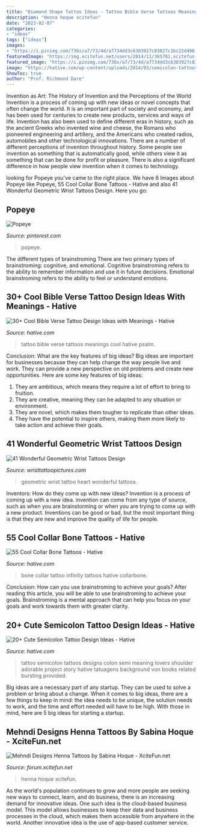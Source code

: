 ```yaml
---
title: "Diamond Shape Tattoo Ideas - Tattoo Bible Verse Tattoos Meanings Cool Hative Psalm"
description: "Henna hoque xcitefun"
date: "2023-02-07"
categories:
- "ideas"
tags: ["ideas"]
images:
- "https://i.pinimg.com/736x/a7/73/4d/a7734dd3c6303927c83827c1bc22d498.jpg"
featuredImage: "https://img.xcitefun.net/users/2014/11/365781,xcitefun-henna-tattoos-4.jpg"
featured_image: "https://i.pinimg.com/736x/a7/73/4d/a7734dd3c6303927c83827c1bc22d498.jpg"
image: "https://hative.com/wp-content/uploads/2014/03/semicolon-tattoos/11-semi-colon-on-shoulder.jpg"
ShowToc: true
author: "Prof. Richmond Dare"
---
```



Invention as Art: The History of Invention and the Perceptions of the World
Invention is a process of coming up with new ideas or novel concepts that often change the world. It is an important part of society and economy, and has been used for centuries to create new products, services and ways of life. Invention has also been used to define different eras in history, such as the ancient Greeks who invented wine and cheese, the Romans who pioneered engineering and artillery, and the Americans who created radios, automobiles and other technological innovations.
There are a number of different perceptions of invention throughout history. Some people see invention as something that is automatically good, while others view it as something that can be done for profit or pleasure. There is also a significant difference in how people view invention when it comes to technology.

	

		
looking for Popeye you've came to the right place. We have 6 Images about Popeye like Popeye, 55 Cool Collar Bone Tattoos - Hative and also 41 Wonderful Geometric Wrist Tattoos Design. Here you go:
		
    
## Popeye

<img loading=lazy src="https://i.pinimg.com/736x/a7/73/4d/a7734dd3c6303927c83827c1bc22d498.jpg" onerror="this.onerror=null;this.src='https://tse3.mm.bing.net/th?id=OIP.da1pFl_aA09S5OEJp-b9iwHaK4&amp;pid=15.1';" alt="Popeye">

_Source: pinterest.com_

>popeye. 

	

The different types of brainstroming
There are two primary types of brainstroming: cognitive, and emotional. Cognitive brainstroming refers to the ability to remember information and use it in future decisions. Emotional brainstroming refers to the ability to feel or understand emotions.

    
## 30+ Cool Bible Verse Tattoo Design Ideas With Meanings - Hative

<img loading=lazy src="https://hative.com/wp-content/uploads/2014/03/bible-verse-tattoos/13-psalm-148-3-bible-verse-tattoo.jpg" onerror="this.onerror=null;this.src='https://tse3.mm.bing.net/th?id=OIP.vwL8P0dvo8x_9ifbsDTixQHaJ4&amp;pid=15.1';" alt="30+ Cool Bible Verse Tattoo Design Ideas with Meanings - Hative">

_Source: hative.com_

>tattoo bible verse tattoos meanings cool hative psalm. 

	

Conclusion: What are the key features of big ideas?
Big ideas are important for businesses because they can help change the way people live and work. They can provide a new perspective on old problems and create new opportunities. Here are some key features of big ideas: 
1. They are ambitious, which means they require a lot of effort to bring to fruition. 
2. They are creative, meaning they can be adapted to any situation or environment. 
3. They are novel, which makes them tougher to replicate than other ideas. 
4. They have the potential to inspire others, making them more likely to take action and achieve their goals.

    
## 41 Wonderful Geometric Wrist Tattoos Design

<img loading=lazy src="http://www.wristtattoopictures.com/wp-content/uploads/2016/06/Geometric-Heart-Tattoo-On-Wrist-WT123.jpg" onerror="this.onerror=null;this.src='https://tse4.mm.bing.net/th?id=OIP.AcscKg9ouPJJGsfqYZaeSgHaJ4&amp;pid=15.1';" alt="41 Wonderful Geometric Wrist Tattoos Design">

_Source: wristtattoopictures.com_

>geometric wrist tattoo heart wonderful tattoos. 

	

Inventors: How do they come up with new ideas?
Invention is a process of coming up with a new idea. invention can come from any type of source, such as when you are brainstorming or when you are trying to come up with a new product. Inventions can be good or bad, but the most important thing is that they are new and improve the quality of life for people.

    
## 55 Cool Collar Bone Tattoos - Hative

<img loading=lazy src="https://hative.com/wp-content/uploads/2014/03/collar-bone-tattoos/family-infinity-collar-bone-tattoo-51.jpg" onerror="this.onerror=null;this.src='https://tse4.mm.bing.net/th?id=OIP.iW6tY4L6P8QuZXZOD_nk5QHaHa&amp;pid=15.1';" alt="55 Cool Collar Bone Tattoos - Hative">

_Source: hative.com_

>bone collar tattoo infinity tattoos hative collarbone. 

	

Conclusion: How can you use brainstroming to achieve your goals?
After reading this article, you will be able to use brainstroming to achieve your goals. Brainstroming is a mental approach that can help you focus on your goals and work towards them with greater clarity.

    
## 20+ Cute Semicolon Tattoo Design Ideas - Hative

<img loading=lazy src="https://hative.com/wp-content/uploads/2014/03/semicolon-tattoos/11-semi-colon-on-shoulder.jpg" onerror="this.onerror=null;this.src='https://tse2.mm.bing.net/th?id=OIP.pL6qivTlAerZ30zKnF4tsgHaJ4&amp;pid=15.1';" alt="20+ Cute Semicolon Tattoo Design Ideas - Hative">

_Source: hative.com_

>tattoo semicolon tattoos designs colon semi meaning lovers shoulder adorable project story hative tatuagens background von books related bursting provided. 

	

Big ideas are a necessary part of any startup. They can be used to solve a problem or bring about a change. When it comes to big ideas, there are a few things to keep in mind: the idea needs to be unique, the solution needs to work, and the time and effort needed will have to be high. With those in mind, here are 5 big ideas for starting a startup.

    
## Mehndi Designs Henna Tattoos By Sabina Hoque - XciteFun.net

<img loading=lazy src="https://img.xcitefun.net/users/2014/11/365781,xcitefun-henna-tattoos-4.jpg" onerror="this.onerror=null;this.src='https://tse4.mm.bing.net/th?id=OIP.4j_JoEBWJKbhQXu6YvNR3QHaMI&amp;pid=15.1';" alt="Mehndi Designs Henna Tattoos by Sabina Hoque - XciteFun.net">

_Source: forum.xcitefun.net_

>henna hoque xcitefun. 

	

As the world's population continues to grow and more people are seeking new ways to connect, learn, and do business, there is an increasing demand for innovative ideas. One such idea is the cloud-based business model. This model allows businesses to keep their data and business processes in the cloud, which makes them accessible from anywhere in the world. Another innovative idea is the use of app-based customer service.

